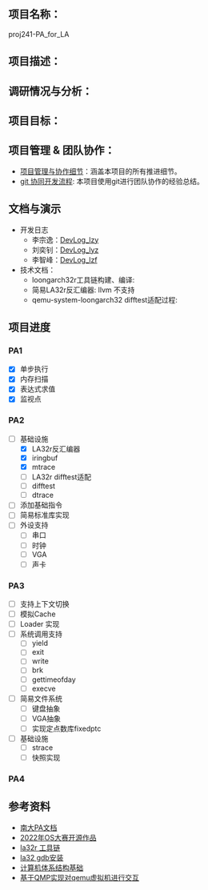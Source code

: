 ## 项目名称：

proj241-PA_for_LA

## 项目描述：

## 调研情况与分析：

## 项目目标：


## 项目管理 & 团队协作：

- [项目管理与协作细节](https://hxu6i1coj1.feishu.cn/base/WWjRbUz3taGa0UsBuEycoVapngk?table=tbl6xudDrnehQGnQ&view=veweOItODk)：涵盖本项目的所有推进细节。
- [git 协同开发流程](): 本项目使用git进行团队协作的经验总结。

## 文档与演示

- 开发日志
  - 李宗逸：[DevLog_lzy](https://gitlab.eduxiji.net/T202412059992867/project2210132-237696/-/wikis/Dev_log/lzy)
  - 刘奕钊：[DevLog_lyz](https://gitlab.eduxiji.net/T202412059992867/project2210132-237696/-/wikis/Dev_log/lyz)
  - 李智峰：[DevLog_lzf](https://gitlab.eduxiji.net/T202412059992867/project2210132-237696/-/wikis/Dev_log/lzf)
- 技术文档：
  - loongarch32r工具链构建、编译:
  - 简易LA32r反汇编器: llvm 不支持
  - qemu-system-loongarch32 difftest适配过程:

## 项目进度

### PA1
- [x] 单步执行
- [x] 内存扫描
- [x] 表达式求值
- [x] 监视点

### PA2
- [ ] 基础设施
  - [x] LA32r反汇编器
  - [x] iringbuf
  - [x] mtrace
  - [ ] LA32r difftest适配
  - [ ] difftest
  - [ ] dtrace
- [ ] 添加基础指令
- [ ] 简易标准库实现
- [ ] 外设支持
  - [ ] 串口
  - [ ] 时钟
  - [ ] VGA
  - [ ] 声卡

### PA3
- [ ] 支持上下文切换
- [ ] 模拟Cache
- [ ] Loader 实现
- [ ] 系统调用支持
  - [ ] yield
  - [ ] exit
  - [ ] write
  - [ ] brk
  - [ ] gettimeofday
  - [ ] execve
- [ ] 简易文件系统
  - [ ] 键盘抽象
  - [ ] VGA抽象
  - [ ] 实现定点数库fixedptc
- [ ] 基础设施
  - [ ] strace
  - [ ] 快照实现
### PA4

## 参考资料
- [南大PA文档]()
- [2022年OS大赛开源作品]()
- [la32r 工具链]()
- [la32 gdb安装](https://blog.csdn.net/greenmoss/article/details/127800221)
- [计算机体系结构基础]()
- [基于QMP实现对qemu虚拟机进行交互](https://zhuanlan.zhihu.com/p/56887210)